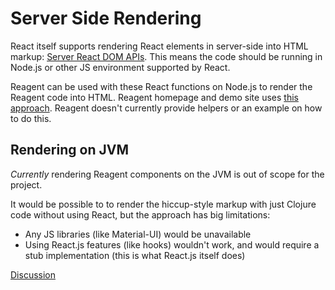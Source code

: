 # Server Side Rendering

React itself supports rendering React elements in server-side into
HTML markup: [Server React DOM APIs](https://react.dev/reference/react-dom/server).
This means the code should be running in Node.js or other JS environment
supported by React.

Reagent can be used with these React functions on Node.js to render the Reagent
code into HTML. Reagent homepage and demo site uses [this approach](../prerender/sitetools/prerender.cljs).
Reagent doesn't currently provide helpers or an example on how to do this.

## Rendering on JVM

*Currently* rendering Reagent components on the JVM is out of scope for the project.

It would be possible to to render the hiccup-style markup with just Clojure
code without using React, but the approach has big limitations:

- Any JS libraries (like Material-UI) would be unavailable
- Using React.js features (like hooks) wouldn't work, and would require a stub implementation (this is what React.js itself does)

[Discussion](https://github.com/reagent-project/reagent/discussions/625)

